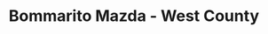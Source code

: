 ---
title: "Bommarito Mazda - West County"
url: /ellisville/bommarito-mazda-west-county/
shop: Autohaus
---